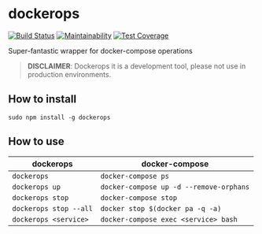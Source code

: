 # dockerops

[![Build Status](https://travis-ci.org/javanile-bot/dockerops.svg?branch=master)](https://travis-ci.org/javanile-bot/dockerops)
[![Maintainability](https://api.codeclimate.com/v1/badges/0d76f0f853fa588d8a53/maintainability)](https://codeclimate.com/github/javanile-bot/dockerops/maintainability)
[![Test Coverage](https://api.codeclimate.com/v1/badges/0d76f0f853fa588d8a53/test_coverage)](https://codeclimate.com/github/javanile-bot/dockerops/test_coverage)

Super-fantastic wrapper for docker-compose operations

> **DISCLAIMER**: Dockerops it is a development tool, please not use in production environments.

## How to install

```
sudo npm install -g dockerops
```

## How to use

|  dockerops              |  docker-compose                         |
|-------------------------|-----------------------------------------|
| `dockerops`             | `docker-compose ps`                     |
| `dockerops up`          | `docker-compose up -d --remove-orphans` |
| `dockerops stop`        | `docker-compose stop`                   |
| `dockerops stop --all`  | `docker stop $(docker pa -q -a)`        |
| `dockerops <service>`   | `docker-compose exec <service> bash`    |
